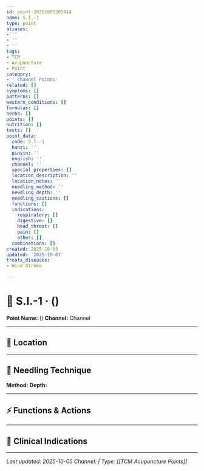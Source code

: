 ```yaml
---
id: point-20251005205414
name: S.I.-1
type: point
aliases:
- ''
- ''
- ''
tags:
- TCM
- Acupuncture
- Point
category:
- ' Channel Points'
related: []
symptoms: []
patterns: []
western_conditions: []
formulas: []
herbs: []
points: []
nutrition: []
tests: []
point_data:
  code: S.I.-1
  hanzi: ''
  pinyin: ''
  english: ''
  channel: ''
  special_properties: []
  location_description: ''
  location_notes: ''
  needling_method: ''
  needling_depth: ''
  needling_cautions: []
  functions: []
  indications:
    respiratory: []
    digestive: []
    head_throat: []
    pain: []
    other: []
  combinations: []
created: 2025-10-05
updated: '2025-10-07'
treats_diseases:
- Wind Stroke

---
```


# 📍 S.I.-1 ·  ()

**Point Name:**  ()
**Channel:**  Channel

---

## 📍 Location



---

## 🔧 Needling Technique

**Method:** 
**Depth:** 

---

## ⚡ Functions & Actions

---

## 🎯 Clinical Indications

---

*Last updated: 2025-10-05*
*Channel:  | Type: [[TCM Acupuncture Points]]*

